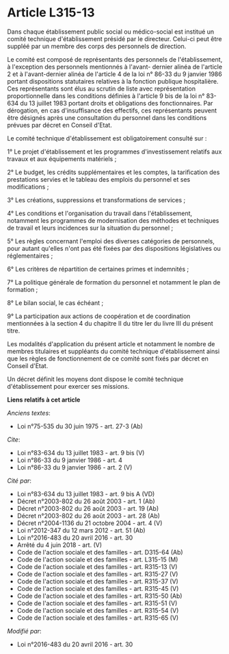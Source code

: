 # Article L315-13

Dans chaque établissement public social ou médico-social est institué un comité technique d'établissement présidé par le
directeur. Celui-ci peut être suppléé par un membre des corps des personnels de direction. 

Le comité est composé de représentants des personnels de l'établissement, à l'exception des personnels mentionnés à l'avant-
dernier alinéa de l'article 2 et à l'avant-dernier alinéa de l'article 4 de la loi n° 86-33 du 9 janvier 1986 portant
dispositions statutaires relatives à la fonction publique hospitalière. Ces représentants sont élus au scrutin de liste avec
représentation proportionnelle dans les conditions définies à l'article 9 bis de la loi n° 83-634 du 13 juillet 1983 portant
droits et obligations des fonctionnaires. Par dérogation, en cas d'insuffisance des effectifs, ces représentants peuvent être
désignés après une consultation du personnel dans les conditions prévues par décret en Conseil d'Etat. 

Le comité technique d'établissement est obligatoirement consulté sur : 

1° Le projet d'établissement et les programmes d'investissement relatifs aux travaux et aux équipements matériels ; 

2° Le budget, les crédits supplémentaires et les comptes, la tarification des prestations servies et le tableau des emplois
du personnel et ses modifications ; 

3° Les créations, suppressions et transformations de services ; 

4° Les conditions et l'organisation du travail dans l'établissement, notamment les programmes de modernisation des méthodes
et techniques de travail et leurs incidences sur la situation du personnel ; 

5° Les règles concernant l'emploi des diverses catégories de personnels, pour autant qu'elles n'ont pas été fixées par des
dispositions législatives ou réglementaires ; 

6° Les critères de répartition de certaines primes et indemnités ; 

7° La politique générale de formation du personnel et notamment le plan de formation ; 

8° Le bilan social, le cas échéant ; 

9° La participation aux actions de coopération et de coordination mentionnées à la section 4 du chapitre II du titre Ier du
livre III du présent titre. 

Les modalités d'application du présent article et notamment le nombre de membres titulaires et suppléants du comité technique
d'établissement ainsi que les règles de fonctionnement de ce comité sont fixés par décret en Conseil d'Etat. 

Un décret définit les moyens dont dispose le comité technique d'établissement pour exercer ses missions.

**Liens relatifs à cet article**

_Anciens textes_:

  - Loi n°75-535 du 30 juin 1975 - art. 27-3 (Ab)

_Cite_:

  - Loi n°83-634 du 13 juillet 1983 - art. 9 bis (V)
  - Loi n°86-33 du 9 janvier 1986 - art. 4
  - Loi n°86-33 du 9 janvier 1986 - art. 2 (V)

_Cité par_:

  - Loi n°83-634 du 13 juillet 1983 - art. 9 bis A (VD)
  - Décret n°2003-802 du 26 août 2003 - art. 1 (Ab)
  - Décret n°2003-802 du 26 août 2003 - art. 19 (Ab)
  - Décret n°2003-802 du 26 août 2003 - art. 28 (Ab)
  - Décret n°2004-1136 du 21 octobre 2004 - art. 4 (V)
  - Loi n°2012-347 du 12 mars 2012 - art. 51 (Ab)
  - Loi n°2016-483 du 20 avril 2016 - art. 30
  - Arrêté du 4 juin 2018 - art. (V)
  - Code de l'action sociale et des familles - art. D315-64 (Ab)
  - Code de l'action sociale et des familles - art. L315-15 (M)
  - Code de l'action sociale et des familles - art. R315-13 (V)
  - Code de l'action sociale et des familles - art. R315-27 (V)
  - Code de l'action sociale et des familles - art. R315-37 (V)
  - Code de l'action sociale et des familles - art. R315-45 (V)
  - Code de l'action sociale et des familles - art. R315-50 (Ab)
  - Code de l'action sociale et des familles - art. R315-51 (V)
  - Code de l'action sociale et des familles - art. R315-54 (V)
  - Code de l'action sociale et des familles - art. R315-65 (V)

_Modifié par_:

  - Loi n°2016-483 du 20 avril 2016 - art. 30
